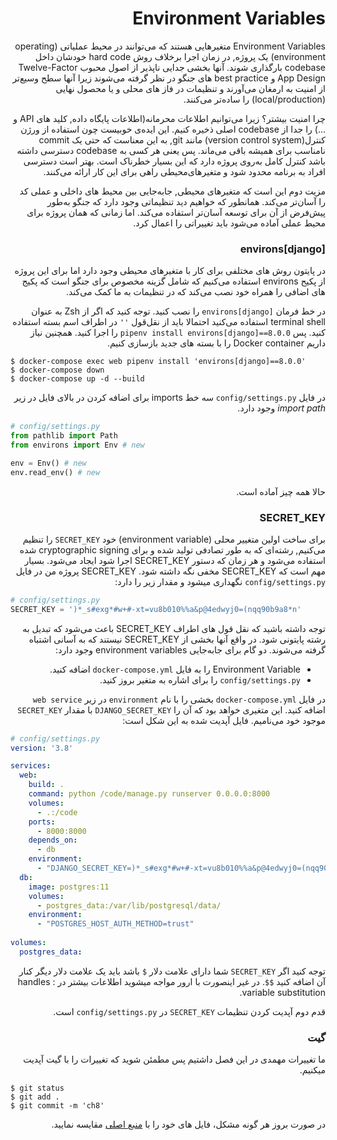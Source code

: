 <div dir="rtl">

# Environment Variables

Environment Variables متغیرهایی هستند که می‌توانند در محیط عملیاتی (operating environment) یک پروژه, در زمان اجرا برخلاف روش hard code خودشان داخل codebase بارگذاری شوند. آنها بخشی جدایی ناپذیر از اصول محبوب Twelve-Factor App Design و best practice های جنگو در نظر گرفته می‌شوند زیرا آنها سطح وسیع‌تر از امنیت به ارمغان می‌آورند و تنظیمات در فاز های محلی و یا محصول نهایی (local/production) را ساده‌تر می‌کنند.

چرا امنیت بیشتر؟ زیرا می‌توانیم اطلاعات محرمانه(اطلاعات پایگاه داده, کلید های API و ...) را جدا از codebase اصلی ذخیره کنیم. این ایده‌ی خوبیست چون استفاده از ورژن کنترل(version control system) مانند git, به این معناست که حتی یک commit نامناسب برای همیشه باقی می‌ماند. پس یعنی هر کسی به codebase دسترسی داشته باشد کنترل کامل به‌روی پروژه دارد که این بسیار خطرناک است. بهتر است دسترسی افراد به برنامه محدود شود و متغیرهای‌محیطی راهی برای این کار ارائه می‌کنند.

مزیت دوم این است که متغیر‌های محیطی, جابه‌جایی بین محیط های داخلی و عملی کد را آسان‌تر می‌کند. همانطور که خواهیم دید تنظیماتی وجود دارد که جنگو به‌طور پیش‌فرض از آن برای توسعه آسان‌تر استفاده می‌کند. اما زمانی که همان پروژه برای محیط عملی آماده می‌شود باید تغییراتی را اعمال کرد.

### environs[django]

در پایتون روش های مختلفی برای کار با متغیرهای محیطی وجود دارد اما برای این پروژه از پکیح environs استفاده می‌کنیم که شامل گزینه مخصوص برای جنگو است که پکیج ‌های اضافی را همراه خود نصب می‌کند که در تنظیمات به ما کمک می‌کند.

در خط فرمان `environs[django]` را نصب کنید. توجه کنید که اگر از Zsh به عنوان terminal shell استفاده می‌کنید احتمالا باید از نقل‌قول `''` در اطراف اسم بسته استفاده کنید. پس `pipenv install environs[django]==8.0.0` را اجرا کنید. همچنین نیاز داریم Docker container را با بسته های جدید بازسازی کنیم.

<div dir="ltr">

```shell
$ docker-compose exec web pipenv install 'environs[django]==8.0.0'
$ docker-compose down
$ docker-compose up -d --build
```

</div>

در فایل `config/settings.py` سه خط imports برای اضافه کردن در بالای فایل در زیر *import path* وجود دارد.

<div dir="ltr">

```python
# config/settings.py
from pathlib import Path
from environs import Env # new

env = Env() # new
env.read_env() # new
```

</div>

حالا همه چیز آماده است.

### SECRET_KEY

برای ساخت اولین متغییر محلی (environment variable) خود `SECRET_KEY` را تنظیم می‌کنیم, رشته‌ای که به طور تصادفی تولید شده و برای cryptographic signing شده استفاده می‌شود و هر زمان که دستور SECRET_KEY اجرا شود ایجاد می‌شود. بسیار مهم است که SECRET_KEY مخفی نگه داشته شود. SECRET_KEY پروژه من در فایل `config/settings.py` نگهداری میشود و مقدار زیر را دارد:

<div dir="ltr">

```python
# config/settings.py
SECRET_KEY = ')*_s#exg*#w+#-xt=vu8b010%%a&p@4edwyj0=(nqq90b9a8*n'
```

</div>

توجه داشته باشید که نقل قول های اطراف SECRET_KEY باعث می‌شود که تبدیل به رشته پایتونی شود. در واقع آنها بخشی از SECRET_KEY نیستند که به آسانی اشتباه گرفته می‌شوند.
دو گام برای جابه‌جایی environment variables وجود دارد:

- Environment Variable را به فایل `docker-compose.yml` اضافه کنید.
- `config/settings.py` را برای اشاره به متغیر بروز کنید.

در فایل `docker-compose.yml` بخشی را با نام `environment` در زیر `web service` اضافه کنید. این متغیری خواهد بود که آن را `DJANGO_SECRET_KEY` با مقدار `SECRET_KEY` موجود خود می‌نامیم. فایل آپدیت شده به این شکل است:

<div dir="ltr">

```yml
# config/settings.py
version: '3.8'

services:
  web:
    build: .
    command: python /code/manage.py runserver 0.0.0.0:8000
    volumes:
      - .:/code
    ports:
      - 8000:8000
    depends_on:
      - db
    environment:
      - "DJANGO_SECRET_KEY=)*_s#exg*#w+#-xt=vu8b010%%a&p@4edwyj0=(nqq90b9a8*n"
  db:
    image: postgres:11
    volumes:
      - postgres_data:/var/lib/postgresql/data/
    environment:
      - "POSTGRES_HOST_AUTH_METHOD=trust"
      
volumes:
  postgres_data:
```

</div>

توجه کنید اگر `SECRET_KEY` شما دارای علامت دلار `$` باشد باید یک علامت دلار دیگر کنار آن اضافه کنید `$$`. در غیر اینصورت با ارور مواجه میشوید اطلاعات بیشتر در : handles variable substitution.

قدم دوم آپدیت کردن تنظیمات `SECRET_KEY` در `config/settings.py` است.

### گیت

ما تغییرات مهمدی در این فصل داشتیم پس مطمئن شوید که تغییرات را با گیت آپدیت میکنیم.

<div dir="ltr">

```shell
$ git status
$ git add .
$ git commit -m 'ch8'
```

</div>

در صورت بروز هر گونه مشکل، فایل های خود را با [منبع اصلی](https://github.com/wsvincent/djangoforprofessionals/tree/master/ch8-environment-variables) مقایسه نمایید.

</div>